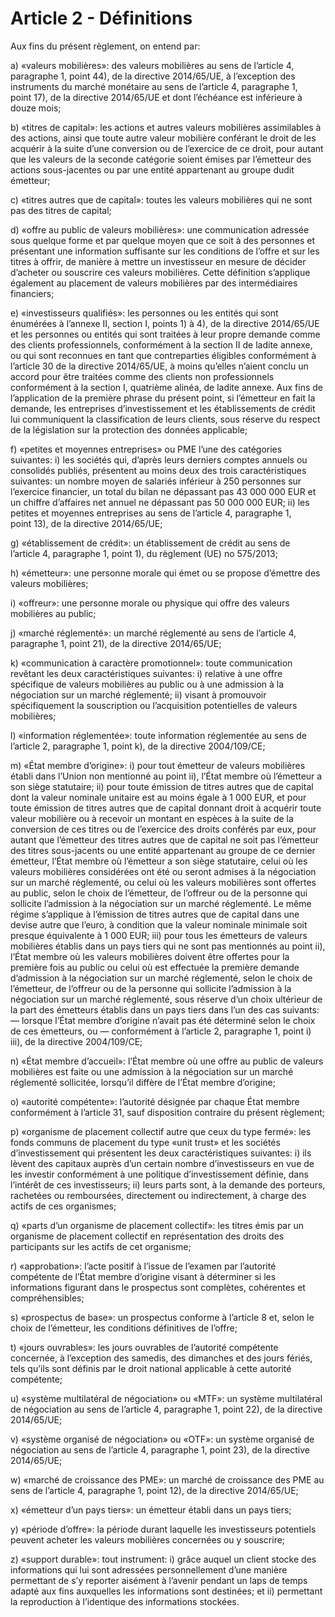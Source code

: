 # Article 2 - Définitions


Aux fins du présent règlement, on entend par:

a) «valeurs mobilières»: des valeurs mobilières au sens de l’article 4, paragraphe 1, point 44), de la directive 2014/65/UE, à l’exception des instruments du marché monétaire au sens de l’article 4, paragraphe 1, point 17), de la directive 2014/65/UE et dont l’échéance est inférieure à douze mois;

b) «titres de capital»: les actions et autres valeurs mobilières assimilables à des actions, ainsi que toute autre valeur mobilière conférant le droit de les acquérir à la suite d’une conversion ou de l’exercice de ce droit, pour autant que les valeurs de la seconde catégorie soient émises par l’émetteur des actions sous-jacentes ou par une entité appartenant au groupe dudit émetteur;

c) «titres autres que de capital»: toutes les valeurs mobilières qui ne sont pas des titres de capital;

d) «offre au public de valeurs mobilières»: une communication adressée sous quelque forme et par quelque moyen que ce soit à des personnes et présentant une information suffisante sur les conditions de l’offre et sur les titres à offrir, de manière à mettre un investisseur en mesure de décider d’acheter ou souscrire ces valeurs mobilières. Cette définition s’applique également au placement de valeurs mobilières par des intermédiaires financiers;

e) «investisseurs qualifiés»: les personnes ou les entités qui sont énumérées à l’annexe II, section I, points 1) à 4), de la directive 2014/65/UE et les personnes ou entités qui sont traitées à leur propre demande comme des clients professionnels, conformément à la section II de ladite annexe, ou qui sont reconnues en tant que contreparties éligibles conformément à l’article 30 de la directive 2014/65/UE, à moins qu’elles n’aient conclu un accord pour être traitées comme des clients non professionnels conformément à la section I, quatrième alinéa, de ladite annexe. Aux fins de l’application de la première phrase du présent point, si l’émetteur en fait la demande, les entreprises d’investissement et les établissements de crédit lui communiquent la classification de leurs clients, sous réserve du respect de la législation sur la protection des données applicable;

f) «petites et moyennes entreprises» ou PME l’une des catégories suivantes: i) les sociétés qui, d’après leurs derniers comptes annuels ou consolidés publiés, présentent au moins deux des trois caractéristiques suivantes: un nombre moyen de salariés inférieur à 250 personnes sur l’exercice financier, un total du bilan ne dépassant pas 43 000 000 EUR et un chiffre d’affaires net annuel ne dépassant pas 50 000 000 EUR; ii) les petites et moyennes entreprises au sens de l’article 4, paragraphe 1, point 13), de la directive 2014/65/UE;

g) «établissement de crédit»: un établissement de crédit au sens de l’article 4, paragraphe 1, point 1), du règlement (UE) no 575/2013;

h) «émetteur»: une personne morale qui émet ou se propose d’émettre des valeurs mobilières;

i) «offreur»: une personne morale ou physique qui offre des valeurs mobilières au public;

j) «marché réglementé»: un marché réglementé au sens de l’article 4, paragraphe 1, point 21), de la directive 2014/65/UE;

k) «communication à caractère promotionnel»: toute communication revêtant les deux caractéristiques suivantes: i) relative à une offre spécifique de valeurs mobilières au public ou à une admission à la négociation sur un marché réglementé; ii) visant à promouvoir spécifiquement la souscription ou l’acquisition potentielles de valeurs mobilières;

l) «information réglementée»: toute information réglementée au sens de l’article 2, paragraphe 1, point k), de la directive 2004/109/CE;

m) «État membre d’origine»: i) pour tout émetteur de valeurs mobilières établi dans l’Union non mentionné au point ii), l’État membre où l’émetteur a son siège statutaire; ii) pour toute émission de titres autres que de capital dont la valeur nominale unitaire est au moins égale à 1 000 EUR, et pour toute émission de titres autres que de capital donnant droit à acquérir toute valeur mobilière ou à recevoir un montant en espèces à la suite de la conversion de ces titres ou de l’exercice des droits conférés par eux, pour autant que l’émetteur des titres autres que de capital ne soit pas l’émetteur des titres sous-jacents ou une entité appartenant au groupe de ce dernier émetteur, l’État membre où l’émetteur a son siège statutaire, celui où les valeurs mobilières considérées ont été ou seront admises à la négociation sur un marché réglementé, ou celui où les valeurs mobilières sont offertes au public, selon le choix de l’émetteur, de l’offreur ou de la personne qui sollicite l’admission à la négociation sur un marché réglementé. Le même régime s’applique à l’émission de titres autres que de capital dans une devise autre que l’euro, à condition que la valeur nominale minimale soit presque équivalente à 1 000 EUR; iii) pour tous les émetteurs de valeurs mobilières établis dans un pays tiers qui ne sont pas mentionnés au point ii), l’État membre où les valeurs mobilières doivent être offertes pour la première fois au public ou celui où est effectuée la première demande d’admission à la négociation sur un marché réglementé, selon le choix de l’émetteur, de l’offreur ou de la personne qui sollicite l’admission à la négociation sur un marché réglementé, sous réserve d’un choix ultérieur de la part des émetteurs établis dans un pays tiers dans l’un des cas suivants: — lorsque l’État membre d’origine n’avait pas été déterminé selon le choix de ces émetteurs, ou — conformément à l’article 2, paragraphe 1, point i) iii), de la directive 2004/109/CE;

n) «État membre d’accueil»: l’État membre où une offre au public de valeurs mobilières est faite ou une admission à la négociation sur un marché réglementé sollicitée, lorsqu’il diffère de l’État membre d’origine;

o) «autorité compétente»: l’autorité désignée par chaque État membre conformément à l’article 31, sauf disposition contraire du présent règlement;

p) «organisme de placement collectif autre que ceux du type fermé»: les fonds communs de placement du type «unit trust» et les sociétés d’investissement qui présentent les deux caractéristiques suivantes: i) ils lèvent des capitaux auprès d’un certain nombre d’investisseurs en vue de les investir conformément à une politique d’investissement définie, dans l’intérêt de ces investisseurs; ii) leurs parts sont, à la demande des porteurs, rachetées ou remboursées, directement ou indirectement, à charge des actifs de ces organismes;

q) «parts d’un organisme de placement collectif»: les titres émis par un organisme de placement collectif en représentation des droits des participants sur les actifs de cet organisme;

r) «approbation»: l’acte positif à l’issue de l’examen par l’autorité compétente de l’État membre d’origine visant à déterminer si les informations figurant dans le prospectus sont complètes, cohérentes et compréhensibles;

s) «prospectus de base»: un prospectus conforme à l’article 8 et, selon le choix de l’émetteur, les conditions définitives de l’offre;

t) «jours ouvrables»: les jours ouvrables de l’autorité compétente concernée, à l’exception des samedis, des dimanches et des jours fériés, tels qu’ils sont définis par le droit national applicable à cette autorité compétente;

u) «système multilatéral de négociation» ou «MTF»: un système multilatéral de négociation au sens de l’article 4, paragraphe 1, point 22), de la directive 2014/65/UE;

v) «système organisé de négociation» ou «OTF»: un système organisé de négociation au sens de l’article 4, paragraphe 1, point 23), de la directive 2014/65/UE;

w) «marché de croissance des PME»: un marché de croissance des PME au sens de l’article 4, paragraphe 1, point 12), de la directive 2014/65/UE;

x) «émetteur d’un pays tiers»: un émetteur établi dans un pays tiers;

y) «période d’offre»: la période durant laquelle les investisseurs potentiels peuvent acheter les valeurs mobilières concernées ou y souscrire;

z) «support durable»: tout instrument: i) grâce auquel un client stocke des informations qui lui sont adressées personnellement d’une manière permettant de s’y reporter aisément à l’avenir pendant un laps de temps adapté aux fins auxquelles les informations sont destinées; et ii) permettant la reproduction à l’identique des informations stockées.
